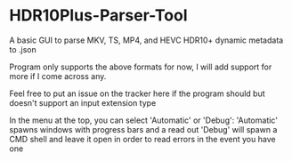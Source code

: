 # HDR10Plus-Parser-Tool
A basic GUI to parse MKV, TS, MP4, and HEVC HDR10+ dynamic metadata to .json

Program only supports the above formats for now, I will add support for more if I come across any.

Feel free to put an issue on the tracker here if the program should but doesn't support an input extension type

In the menu at the top, you can select 'Automatic' or 'Debug':
'Automatic' spawns windows with progress bars and a read out
'Debug' will spawn a CMD shell and leave it open in order to read errors in the event you have one

